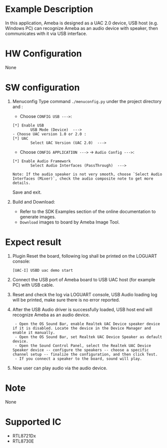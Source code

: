 # Example Description

In this application, Ameba is designed as a UAC 2.0 device, USB host (e.g. Windows PC) can recognize Ameba as an audio device with speaker, then communicates with it via USB interface.

# HW Configuration

None

# SW configuration

1. Menuconfig
	Type command `./menuconfig.py` under the project directory and :
	- Choose `CONFIG USB --->`:
	```
	[*] Enable USB
			USB Mode (Device)  --->
	- Choose UAC version 1.0 or 2.0 :
	[*] UAC
			Select UAC Version (UAC 2.0)  --->
	```
	- Choose `CONFIG APPLICATION --->` -> `Audio Config --->`:
	```
	[*] Enable Audio Framework
			Select Audio Interfaces (PassThrough)  --->

	Note: If the audio speaker is not very smooth, choose `Select Audio Interfaces (Mixer)`, check the audio composite note to get more details.
	```
	Save and exit.

2. Build and Download:
   * Refer to the SDK Examples section of the online documentation to generate images.
   * `Download` images to board by Ameba Image Tool.

# Expect result

1. Plugin Reset the board, following log shall be printed on the LOGUART console:
	```
	[UAC-I] USBD uac demo start
	```

2. Connect the USB port of Ameba board to USB UAC host (for example PC) with USB cable.

3. Reset and check the log via LOGUART console, USB Audio loading log will be printed, make sure there is no error reported.

4. After the USB Audio driver is successfully loaded, USB host end will recognize Ameba as an audio device.
   ```
	- Open the OS Sound Bar, enable Realtek UAC Device speaker device if it is disabled. Locate the device in the Device Manager and enable it manually.
	- Open the OS Sound Bar, set Realtek UAC Device Speaker as default device.
	- Open the Sound Control Panel, select the Realtek UAC Device Speaker device -- configure the speakers -- choose a specific channel setup -- finalize the configuration, and then click Test.
	- If you connect a speaker to the board, sound will play.
   ```

5. Now user can play audio via the audio device.

# Note

None

# Supported IC

- RTL8721Dx
- RTL8730E
